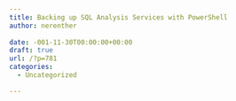 ```yaml
---
title: Backing up SQL Analysis Services with PowerShell
author: nerenther
 
date: -001-11-30T00:00:00+00:00
draft: true
url: /?p=781
categories:
  - Uncategorized

---
```

